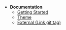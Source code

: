 - **Documentation**
  - [Getting Started](documentation/getting-started.md)
  - [Theme](documentation/theme.md)
  - [External (Link git tag)](documentation/external.md)